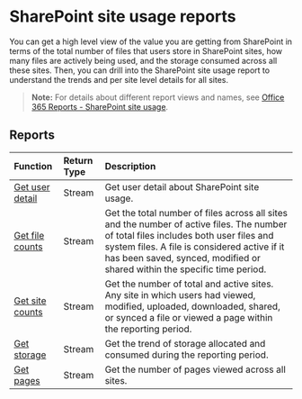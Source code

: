 # SharePoint site usage reports

You can get a high level view of the value you are getting from SharePoint in terms of the total number of files that users store in SharePoint sites, how many files are actively being used, and the storage consumed across all these sites. Then, you can drill into the SharePoint site usage report to understand the trends and per site level details for all sites.

> **Note:** For details about different report views and names, see [Office 365 Reports - SharePoint site usage](https://support.office.com/client/SharePoint-site-usage-4ecfb843-e5d5-464d-8bf6-7ed512a9b213).

## Reports

| Function                                 | Return Type | Description                              |
| :--------------------------------------- | :---------- | :--------------------------------------- |
| [Get user detail](../api/reportroot_sharepointsiteusageuserdetail.md) | Stream      | Get user detail about SharePoint site usage. |
| [Get file counts](../api/reportroot_sharepointsiteusagefilecounts.md) | Stream      | Get the total number of files across all sites and the number of active files. The number of total files includes both user files and system files. A file is considered active if it has been saved, synced, modified or shared within the specific time period. |
| [Get site counts](../api/reportroot_sharepointsiteusagesitecounts.md) | Stream      | Get the number of total and active sites. Any site in which users had viewed, modified, uploaded, downloaded, shared, or synced a file or viewed a page within the reporting period. |
| [Get storage](../api/reportroot_sharepointsiteusagestorage.md) | Stream      | Get the trend of storage allocated and consumed during the reporting period. |
| [Get pages](../api/reportroot_sharepointsiteusagepages.md) | Stream      | Get the number of pages viewed across all sites. |
